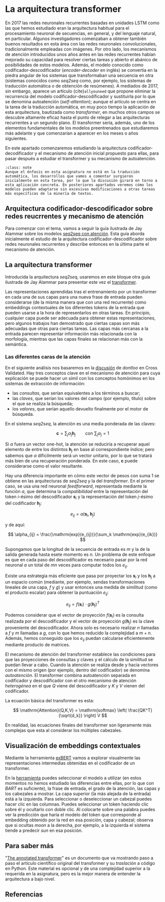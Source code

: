 
La arquitectura transformer
===========================

En 2017 las redes neuronales recurrentes basadas en unidades LSTM como las que hemos estudiado eran la arquitectura habitual para el procesamiento neuronal de secuencias, en general, y del lenguaje natural, en particular. Algunos investigadores comenzaban a obtener también buenos resultados en esta área con las redes neuronales convolucionales, tradicionalmente empleadas con imágenes. Por otro lado, los mecanismos de atención introducidos unos años antes en las redes recurrentes habían mejorado su capacidad para resolver ciertas tareas y abierto el abánico de posibilidades de estos modelos. Además, el modelo conocido como codificador-descodificador (*encoder-decoder* en inglés) se convertía en la piedra angular de los sistemas que transformaban una secuencia en otra (sistemas conocidos como *seq2seq* como, por ejemplo, los sistemas de traducción automática o de obtención de resúmenes). A mediados de 2017, sin embargo, aparece un artículo {cite}`allyouneed` que propone eliminar la recurrencia del modelo codificador-descodificador y sustituirla por lo que se denomina autoatención (*self-attention*); aunque el artículo se centra en la tarea de la traducción automática, en muy poco tiempo la aplicación de esta arquitectura, bautizada como *transformer*, en muchos otros campos se descubre altamente eficaz hasta el punto de relegar a las arquitecturas recurrentes a un segundo plano. El transformer sería, además, uno de los elementos fundamentales de los modelos preentrenados que estudiaremos más adelante y que comenzarían a aparecer en los meses o años siguientes.

En este apartado comenzaremos estudiando la arquitectura codificador-decodificador y el mecanismo de atención inicial propuesto para ellas, para pasar después a estudiar el transformer y su mecanismo de autoatención.

```{admonition} Nota
:class: note
Aunque el énfasis en esta asignatura no está en la traducción automática, los desarrollos que vamos a comentar surgieron inicialmente en esta tarea, por lo que la discusión girará en torno a esta aplicación concreta. En posteriores apartados veremos cómo los modelos pueden adaptarse sin excesivas modificaciones a otras tareas más específicas de la minería de textos.
```

## Arquitectura codificador-descodificador sobre redes reucrrentes y mecanismo de atención

Para comenzar con el tema, vamos a seguir la guía ilustrada de Jay Alammar sobre los modelos [seq2seq con atención][seq2seq]. Esta guía aborda inicialmente el estudio de la arquitectura codificador-descodificador sobre redes neuronales recurrentes y describe entonces en la última parte el mecanismo de atención.

[seq2seq]: https://jalammar.github.io/visualizing-neural-machine-translation-mechanics-of-seq2seq-models-with-attention/


## La arquitectura transformer

Introducida la arquitectura *seq2seq*, usaremos en este bloque otra guía ilustrada de Jay Alammar para presentar este vez el [transformer][transformer].

[transformer]: http://jalammar.github.io/illustrated-transformer/

Las representaciones aprendidas tras el entrenamiento por un transformer en cada una de sus capas para una nueva frase de entrada pueden considerarse (de la misma manera que con una red recurrente) como embeddings contextuales de los diferentes tokens de la entrada que pueden usarse a la hora de representarlos en otras tareas. En principio, cualquier capa puede ser adecuada para obtener estas representaciones, pero algunos trabajos han demostrado que ciertas capas son más adecuadas que otras para ciertas tareas. Las capas más cercanas a la entrada parecen representar información más relacionada con la morfología, mientras que las capas finales se relacionan más con la semántica.

### Las diferentes caras de la atención

En el siguiente análisis nos basaremos en la [discusión][dontloo] de *dontloo* en Cross Validated. Hay tres conceptos clave en el mecanismo de atención para cuya explicación se puede hacer un símil con los conceptos homónimos en los sistemas de extracción de información:

[dontloo]: https://stats.stackexchange.com/a/424127/240809

- las *consultas*, que serían equivalentes a los términos a buscar;
- las *claves*, que serían los valores del campo (por ejemplo, título) sobre el que se realiza la búsqueda;
- los *valores*, que serían aquello devuelto finalmente por el motor de búsqueda.

En el sistema *seq2seq*, la atención es una media ponderada de las claves:

$$
\boldsymbol{c} = \sum_{j} \alpha_j \boldsymbol{h}_j   \qquad \mathrm{con} \,\, \sum_j \alpha_j = 1
$$

Si $\alpha$ fuera un vector one-hot, la atención se reduciría a recuperar aquel elemento de entre los distintos $\boldsymbol{h}_j$ en base al correspondiente índice; pero sabemos que $\alpha$ difícilmente será un vector unitario, por lo que se tratará más bien de una recuperación ponderada. En este caso, $\boldsymbol{c}$ puede considerarse como el valor resultante.

Hay una diferencia importante en cómo este vector de pesos con suma 1 se obtiene en las arquitecturas de *seq2seq* y la del *transformer*. En el primer caso, se usa una red neuronal *feedforward*, representada mediante la función $a$, que determina la *compatibilidad* entre la representación del token $i$-ésimo del descodificador $\boldsymbol{s}_i$ y la representación del token $j$-ésimo del codificador $\boldsymbol{h}_j$:

$$
e_{ij} = a(\boldsymbol{s}_i,\boldsymbol{h}_j)
$$

y de aquí:

$$
\alpha_{ij} = \frac{\mathrm{exp}(e_{ij})}{\sum_k \mathrm{exp}(e_{ik})}
$$

Supongamos que la longitud de la secuencia de entrada es $m$ y la de la salida generada hasta esete momento es $n$. Un problema de este enfoque es que en cada paso del descodificador es necesario pasar por la red neuronal $a$ un total de $mn$ veces para computar todos los $e_{ij}$.

Existe una estrategia más eficiente que pasa por proyectar los $\boldsymbol{s}_i$ y los $\boldsymbol{h}_j$ a un espacio común (mediante, por ejemplo, sendas transformaciones lineales de una capa, $f$ y $g$) y usar entonces una medida de similitud (como el producto escalar) para obtener la puntuación $e_{ij}$:

$$
e_{ij} = f(\boldsymbol{s}_i) \cdot g(\boldsymbol{h}_j)^T
$$

Podemos considerar que el vector de proyección $f(\boldsymbol{s}_i)$ es la consulta realizada por el descodificador y el vector de proyección $g(\boldsymbol{h}_j)$ es la clave proveniente del descodificador. Ahora solo es necesario realizar $n$ llamadas a $f$ y $m$ llamadas a $g$, con lo que hemos reducido la complejidad a $m+n$. Además, hemos conseguido que los $e_{ij}$ puedan calcularse eficientemente mediante producto de matrices.

El mecanismo de atención del transformer establece las condiciones para que las proyecciones de consultas y claves y el cálculo de la similitud se puedan llevar a cabo. Cuando la atención se realiza desde y hacia vectores con el mismo origen (por ejemplo, dentro del codificador) se denomina *autoatención*. El transformer combina autoatención separada en codificador y descodificador con el otro mecanismo de atención *heterogénea* en el que $Q$ viene del descodificador y $K$ y $V$ vienen del codificador.

La ecuación básica del transformer es esta:

$$
\mathrm{Attention}(Q,K,V) = \mathrm{softmax} \left( \frac{QK^T}{\sqrt{d_k}} \right) V
$$

En realidad, las ecuaciones finales del transformer son ligeramente más complejas que esta al considerar los múltiples cabezales.

## Visualización de embeddings contextuales

Mediante la herramienta [exBERT][exbert] vamos a explorar visualmente las representaciones intermedias obtenidas en el codificador de un transformer. 

[exbert]: https://huggingface.co/exbert/?model=bart-large&modelKind=bidirectional&sentence=The%20moon%20is%20shinning%20brightly%20tonight.

En la [herramienta] puedes seleccionar el modelo a utilizar (en estos momentos no hemos estudiado las diferencias entre ellas, por lo que con *BART* es suficiente), la frase de entrada, el grado de la atención, las capas y los cabezales a mostrar. La capa superior (la más alejada de la entrada) está a la izquierda. Para seleccionar o deseleccionar un cabezal puedes hacer clic en las columnas. Puedes seleccionar un token haciendo clic sobre él y ocultarlo con doble clic. Al colocarte sobre una palabra puedes ver la predicción que haría el modelo del token que corresponde al embedding obtenido por la red en esa posición, capa y cabezal; observa que si ocultas *moon* a la derecha, por ejemplo, a la izquierda el sistema tiende a predecir *sun* en esa posición.

[herramienta]: https://www.youtube.com/watch?v=e31oyfo_thY


## Para saber más

"[The annotated transformer][annotated]" es un documento que va mostrando paso a paso el artículo científico original del transformer y su *traslación* a código en Python. Este material es opcional y de una complejidad superior a la requerida en la asignatura, pero es la mejor manera de entender la arquitectura a bajo nivel.

[annotated]: https://nlp.seas.harvard.edu/2018/04/03/attention.html


## Referencias

```{bibliography} bloque2_transformer.bib
```
